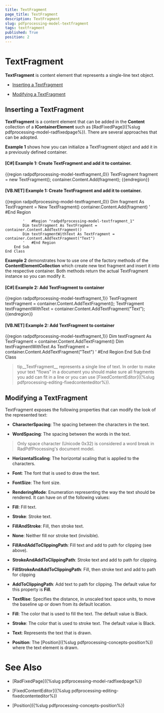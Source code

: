 ```yaml
---
title: TextFragment
page_title: TextFragment
description: TextFragment
slug: pdfprocessing-model-textfragment
tags: textfragment
published: True
position: 2
---
```


# TextFragment



__TextFragment__ is content element that represents а single-line text object.
      

* [Inserting a TextFragment](#Inserting_a_TextFragment)

* [Modifying a TextFragment](#modifying-a-textfragment)

## Inserting a TextFragment

__TextFragment__ is a content element that can be added in the __Content__ collection of a __IContainerElement__ such as [RadFixedPage]({%slug pdfprocessing-model-radfixedpage%}). There are several approaches that can be adopted.
        

__Example 1__ shows how you can initialize a TextFragment object and add it in a previously defined container.
        

#### __[C#] Example 1: Create TextFragment and add it to container.__

{{region radpdfprocessing-model-textfragment_0}}
	            TextFragment fragment = new TextFragment();
	            container.Content.Add(fragment);
	{{endregion}}



#### __[VB.NET] Example 1: Create TextFragment and add it to container.__

{{region radpdfprocessing-model-textfragment_0}}
	        Dim fragment As TextFragment = New TextFragment()
	        container.Content.Add(fragment)
	        '	#End Region
	
	        '	#Region "radpdfprocessing-model-textfragment_1"
	        Dim textFragment As TextFragment = container.Content.AddTextFragment()
	        Dim textFragmentWithText As TextFragment = container.Content.AddTextFragment("Text")
	        '	#End Region
	    End Sub
	End Class



__Example 2__ demonstrates how to use one of the factory methods of the __ContentElementCollection__ which create new text fragment and insert it into the respective container. Both methods return the actual TextFragment instance so you can modify it.
        

#### __[C#] Example 2: Add TextFragment to container__

{{region radpdfprocessing-model-textfragment_1}}
	            TextFragment textFragment = container.Content.AddTextFragment();
	            TextFragment textFragmentWithText = container.Content.AddTextFragment("Text");
	{{endregion}}



#### __[VB.NET] Example 2: Add TextFragment to container__

{{region radpdfprocessing-model-textfragment_1}}
	        Dim textFragment As TextFragment = container.Content.AddTextFragment()
	        Dim textFragmentWithText As TextFragment = container.Content.AddTextFragment("Text")
	        '	#End Region
	    End Sub
	End Class



>tip__TextFragment__ represents a single line of text. In order to make your text "flows" in a document you should make sure all fragments you add can fit in a line or you can use [FixedContentEditor]({%slug pdfprocessing-editing-fixedcontenteditor%}).
          

## Modifying a TextFragment

TextFragment exposes the following properties that can modify the look of the represented text:
        

* __CharacterSpacing__: The spacing between the characters in the text.
            

* __WordSpacing__: The spacing between the words in the text.
            

>Only space character (Unicode 0x32) is considered a word break in RadPdfProcessing's document model.
              

* __HorizontalScaling__: The horizontal scaling that is applied to the characters.
            

* __Font__: The font that is used to draw the text.
            

* __FontSize__: The font size.
            

* __RenderingMode__: Enumeration representing the way the text should be rendered. It can have on of the following values:
            

* __Fill__: Fill text.
                

* __Stroke__: Stroke text.
                

* __FillAndStroke__: Fill, then stroke text.
                

* __None__: Neither fill nor stroke text (invisible).
                

* __FillAndAddToClippingPath__: Fill text and add to path for clipping (see above).
                

* __StrokeAndAddToClippingPath__: Stroke text and add to path for clipping.

                

* __FillStrokeAndAddToClippingPath__: Fill, then stroke text and add to path for clipping
                

* __AddToClippingPath__: Add text to path for clipping.
                The default value for this property is __Fill__.
            

* __TextRise__: Specifies the distance, in unscaled text space units, to move the baseline up or down from its default location.
            

* __Fill__: The color that is used to fill the text. The default value is Black.
            

* __Stroke__: The color that is used to stroke text. The default value is Black.
            

* __Text__: Represents the text that is drawn.
            

* __Position__: The [Position]({%slug pdfprocessing-concepts-position%}) where the text element is drawn.
            

# See Also

 * [RadFixedPage]({%slug pdfprocessing-model-radfixedpage%})

 * [FixedContentEditor]({%slug pdfprocessing-editing-fixedcontenteditor%})

 * [Position]({%slug pdfprocessing-concepts-position%})
